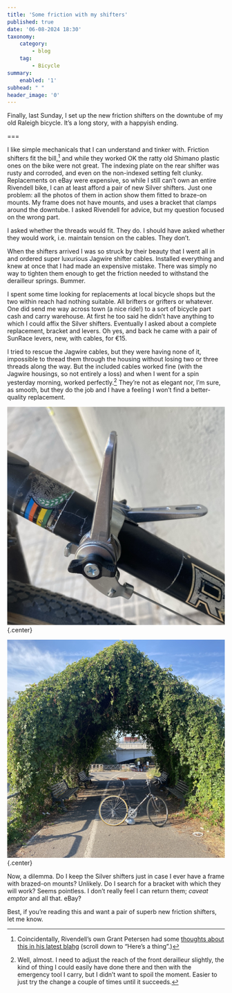 ```yaml
---
title: 'Some friction with my shifters'
published: true
date: '06-08-2024 18:30'
taxonomy:
    category:
        - blog
    tag:
        - Bicycle
summary:
    enabled: '1'
subhead: " "
header_image: '0'
---
```


Finally, last Sunday, I set up the new friction shifters on the downtube of my old Raleigh bicycle. It’s a long story, with a happyish ending.

===

I like simple mechanicals that I can understand and tinker with. Friction shifters fit the bill,[^2] and while they worked OK the ratty old Shimano plastic ones on the bike were not great. The indexing plate on the rear shifter was rusty and corroded, and even on the non-indexed setting felt clunky. Replacements on eBay were expensive, so while I still can’t own an entire Rivendell bike, I can at least afford a pair of new Silver shifters. Just one problem: all the photos of them in action show them fitted to braze-on mounts. My frame does not have mounts, and uses a bracket that clamps around the downtube. I asked Rivendell for advice, but my question focused on the wrong part.

[^2]: Coincidentally, Rivendell’s own Grant Petersen had some [thoughts about this in his latest blahg](https://www.rivbike.com/blogs/grant-petersens-blog/july-blahg-1) (scroll down to “Here’s a thing”.)

I asked whether the threads would fit. They do. I should have asked whether they would work, i.e. maintain tension on the cables. They don’t.

When the shifters arrived I was so struck by their beauty that I went all in and ordered super luxurious Jagwire shifter cables. Installed everything and knew at once that I had made an expensive mistake. There was simply no way to tighten them enough to get the friction needed to withstand the derailleur springs. Bummer.

I spent some time looking for replacements at local bicycle shops but the two within reach had nothing suitable. All brifters or grifters or whatever. One did send me way across town (a nice ride!) to a sort of bicycle part cash and carry warehouse. At first he too said he didn’t have anything to which I could affix the Silver shifters. Eventually I asked about a complete replacement, bracket and levers. Oh yes, and back he came with a pair of SunRace levers, new, with cables, for €15.

I tried to rescue the Jagwire cables, but they were having none of it, impossible to thread them through the housing without losing two or three threads along the way. But the included cables worked fine (with the Jagwire housings, so not entirely a loss) and when I went for a spin yesterday morning, worked perfectly.[^1] They’re not as elegant nor, I’m sure, as smooth, but they do the job and I have a feeling I won’t find a better-quality replacement.

![Friction shifters attached to a bracket on the downtube of a black bicycle frame](shifters.jpeg){.center}

[^1]: Well, almost. I need to adjust the reach of the front derailleur slightly, the kind of thing I could easily have done there and then with the emergency tool I carry, but I didn’t want to spoil the moment. Easier to just try the change a couple of times until it succeeds.

![A black Raleigh bicycle in front of a resting place that is covered with green climbing vines](bicycle-2024-08-05.jpeg){.center}

Now, a dilemma. Do I keep the Silver shifters just in case I ever have a frame with brazed-on mounts? Unlikely. Do I search for a bracket with which they will work? Seems pointless. I don’t really feel I can return them; *caveat emptor* and all that. eBay? 

Best, if you’re reading this and want a pair of superb new friction shifters, let me know.